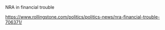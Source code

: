 NRA in financial trouble

https://www.rollingstone.com/politics/politics-news/nra-financial-trouble-706371/